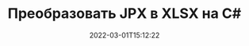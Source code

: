 ---
############################# Static ############################
layout: "auto-gen-conversion"
date: 2022-03-01T15:12:22
draft: false
otherformats: bmp dcm emf emz gif ico jp2 jpeg jpg png pps ppsx ppt pptx psb psd svg svgz tga tif tiff webp wmf wmz

############################# Head ############################
head_title: "Конвертер JPX в XLSX на C#"
head_description: "Преобразовать JPX в XLSX на .NET, используя несколько строк кода. Используйте API преобразования документов GroupDocs для преобразования более 160 форматов файлов."

############################# Header ############################
title: "Преобразовать JPX в XLSX на C#"
description: "Конвертер JPX в XLSX с помощью нескольких строк .NET кода"
bg_image: "https://cms.admin.containerize.com/templates/aspose/App_Themes/V3/images/bg/header1.png"
bg_overlay: false
button:
    enable: true

############################# SubMenu ############################
submenu:
    enable: true

    left:
        img_alt: "GroupDocs.Conversion for .NET"
        image: "https://cms.admin.containerize.com/templates/groupdocs/images/product-logos/90x90-noborder/groupdocs-conversion-net.png"
        product: "GroupDocs.Conversion"
        platform: ".NET"

    

############################# About ############################
about:
    enable: true
    title: "О GroupDocs.Conversion для .NET API"
    content: |
        [GroupDocs.Conversion for .NET](https://products.groupdocs.com/ru/conversion/net/)  можно использовать для преобразования Microsoft Word, Excel, PowerPoint, PDF, Visio и других форматов. GroupDocs.Conversion — это автономный API, который подходит для серверных и внутренних систем, где требуется высокая производительность. Он не зависит от какого-либо программного обеспечения, такого как Microsoft или Open Office.
    

overview:
    enable: true
    content: |
        Преобразуйте свои файлы JPX в файлы XLSX в .NET. Для этого понадобится всего пара строк кода C# на любой платформе по вашему выбору, например — Windows, Linux, macOS.
        Вы можете бесплатно попробовать конвертацию JPX в XLSX и оценить качество результатов преобразования.
        Наряду с простыми сценариями преобразования файлов вы можете попробовать более сложные варианты загрузки исходного файла JPX и сохранения выходного результата XLSX.
        
        Например, для исходного файла JPX можно использовать следующие параметры загрузки:

        * автоматическое определение формата файла;
        * указать пароль для защищенных файлов (если формат файла это поддерживает);
        * заменить отсутствующие шрифты, чтобы сохранить внешний вид документа.

        Существуют также расширенные возможности преобразования для файла XLSX:

        * конвертировать определенную страницу документа или диапазон страниц;
        * добавить водяной знак в преобразованный файл XLSX.

        После завершения преобразования вы можете сохранить файл XLSX по локальному пути к файлу или в любое стороннее хранилище, такое как FTP, Amazon S3, Google Drive, Dropbox и т. д.
        Обратите внимание - для преобразования JPX в XLSX не требуется установка какого-либо дополнительного программного обеспечения, например MS Office, Open Office, Adobe Acrobat Reader и т. д. 


############################# Steps ############################
steps:
    enable: true
    title_left: "Шаги по конвертации JPX в XLSX в C#"
    content_left: |
        [GroupDocs.Conversion](https://products.groupdocs.com/ru/conversion/net/)  упрощает для разработчиков преобразование файла JPX в XLSX с помощью нескольких строк кода.

        * Создайте экземпляр класса Converter и загрузите файл JPX с полным путем
        * Создайте и установите ConvertOptions для типа XLSX.
        * Вызовите метод Converter.Convert и передайте полный путь и формат (XLSX) в качестве параметра
        
    title_right: "Системные Требования"
    content_right: |
        Базовое преобразование с помощью GroupDocs.Conversion для .NET можно выполнить всего за несколько простых шагов. Наши API поддерживаются на всех основных платформах и операционных системах. Перед выполнением приведенного ниже кода убедитесь, что в вашей системе установлены следующие предварительные компоненты.

        * Операционные системы: Microsoft Windows, Linux, MacOS
        * Среды разработки: Microsoft Visual Studio, Xamarin, MonoDevelop
        * Фреймворки: .NET Framework, .NET Standard, .NET Core, Mono
        * Получите последнюю версию GroupDocs.Conversion для .NET из [Nuget](https://www.nuget.org/packages/groupdocs.conversion)
        
    code: |
        ```cs
        // Загружаем JPX файл
        var converter = new GroupDocs.Conversion.Converter("template.jpx");
        // Устанавливаем параметры конвертации для формата XLSX
        var convertOptions = converter.GetPossibleConversions()["xlsx"].ConvertOptions;
        // Преобразовать в формат XLSX
        converter.Convert("output.xlsx", convertOptions);        
        ```
        
demos:
    enable: true
    title: "Демонстрация JPX в XLSX"
    content: |
       Конвертируйте JPX в XLSX прямо сейчас, посетив веб-сайт [GroupDocs.Conversion App](https://products.groupdocs.app/conversion/family). Онлайн демонстрация имеет следующие преимущества
          

more_formats:
    enable: true
    title: "Другие поддерживаемые преобразования JPX"
    content: "Вы также можете конвертировать JPX во многие другие форматы файлов. Пожалуйста, смотрите список ниже."
       
       
back_to_top:
    enable: true
---